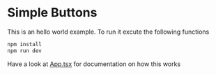# Simple Buttons
This is an hello world example.
To run it excute the following functions
```bash
npm install
npm run dev
```

Have a look at [App.tsx](src/App.tsx) for documentation on how this works